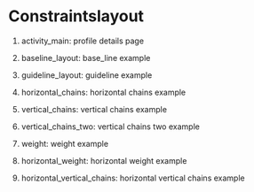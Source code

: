 # Constraintslayout

1. activity_main: profile details page

2. baseline_layout: base_line example

3. guideline_layout: guideline example

4. horizontal_chains: horizontal chains example

5. vertical_chains: vertical chains example

6. vertical_chains_two: vertical chains two example

7. weight: weight example

8. horizontal_weight: horizontal weight example

9. horizontal_vertical_chains: horizontal vertical chains example